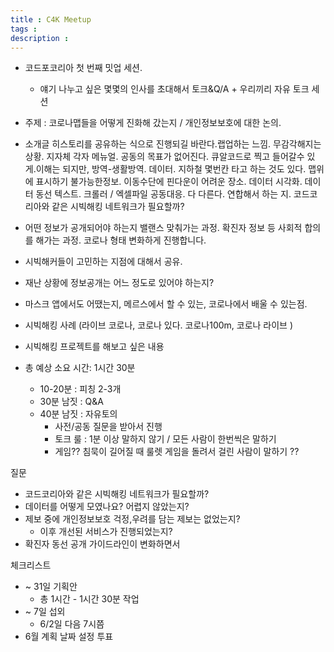 ```yaml
---
title : C4K Meetup
tags : 
description : 
--- 
```






- 코드포코리아 첫 번째 밋업 세션. 
    - 얘기 나누고 싶은 몇몇의 인사를 초대해서 토크&Q/A + 우리끼리 자유 토크 세션
- 주제 : 코로나맵들을 어떻게 진화해 갔는지 / 개인정보보호에 대한 논의.
- 소개글
히스토리를 공유하는 식으로 진행되길 바란다.랩업하는 느낌.
무감각해지는 상황. 지자체 각자 메뉴얼. 
공동의 목표가 없어진다. 큐알코드로 찍고 들어갈수 있게.이해는 되지만,
방역-생활방역. 데이터. 
지하철 몇번칸 타고 하는 것도 있다. 맵위에 표시하기 불가능한정보. 이동수단에 핀다운이 어려운 장소. 데이터 시각화. 데이터 동선 텍스트. 크롤러 / 엑셀파일
공동대응. 다 다른다. 연합해서 하는 지.
코드코리아와 같은 시빅해킹 네트워크가 필요할까? 

- 어떤 정보가 공개되어야 하는지 밸랜스 맞춰가는 과정. 확진자 정보 등 사회적 합의를 해가는 과정. 코로나 형태 변화하게 진행합니다.
- 시빅해커들이 고민하는 지점에 대해서 공유. 
- 재난 상황에 정보공개는 어느 정도로 있어야 하는지?
- 마스크 앱에서도 어땠는지, 메르스에서 할 수 있는, 코로나에서 배울 수 있는점.
- 시빅해킹 사례 (라이브 코로나, 코로나 있다. 코로나100m, 코로나 라이브 )
- 시빅해킹 프로젝트를 해보고 싶은 내용
- 총 예상 소요 시간: 1시간 30분
    - 10-20분 : 피칭 2-3개
    - 30분 남짓 : Q&A
    - 40분 남짓 : 자유토의
        - 사전/공동 질문을 받아서 진행
        - 토크 룰 : 1분 이상 말하지 않기 / 모든 사람이 한번씩은 말하기
        - 게임?? 침묵이 길어질 때 룰렛 게임을 돌려서 걸린 사람이 말하기 ??

질문
- 코드코리아와 같은 시빅해킹 네트워크가 필요할까?
- 데이터를 어떻게 모였나요? 어렵지 않았는지?
- 제보 중에 개인정보보호 걱정,우려를 담는 제보는 없었는지?
    - 이후 개선된 서비스가 진행되었는지?
- 확진자 동선 공개 가이드라인이 변화하면서 


체크리스트
- ~ 31일 기획안
    - 총 1시간 - 1시간 30분 작업
- ~ 7일 섭외
    - 6/2일 다음 7시쯤
- 6월 계획 날짜 설정 투표


